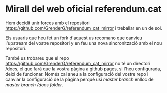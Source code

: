 # Mirall del web oficial referendum.cat

Hem decidit unir forces amb el repositori <https://github.com/GrenderG/referendum_cat_mirror> i treballar en un de sol.

Els usuaris que heu fet un fork d'aquest us recomano que canvieu l'upstream del vostre repositori y en feu una nova sincronització amb el nou repositori.



També us trobareu que el repo <https://github.com/GrenderG/referendum_cat_mirror> no té un directori /docs, el que farà que la vostra pàgina a github pages, si l'heu configurada, deixi de funcionar. Només cal aneu a la configuració del vostre repo i canviar la configuració de la pàgina perquè usi *master branch* enlloc de *master branch /docs folder*.
